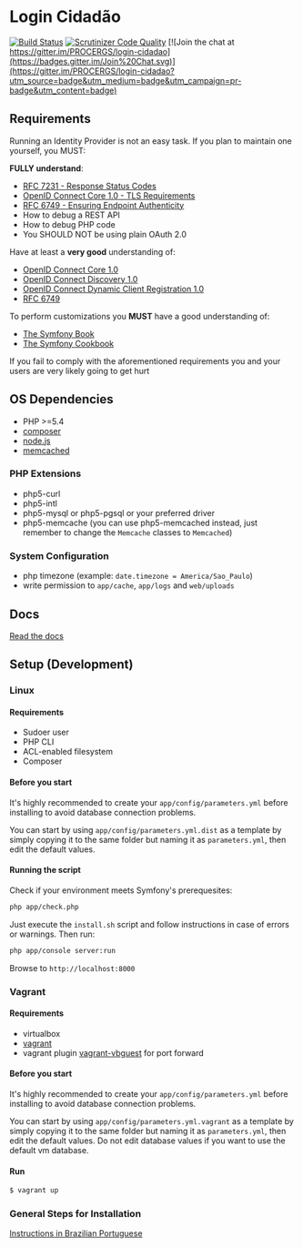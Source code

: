 Login Cidadão
=============

[![Build Status](https://travis-ci.org/redelivre/login-cidadao.svg?branch=master)](https://travis-ci.org/redelivre/login-cidadao)
[![Scrutinizer Code Quality](https://scrutinizer-ci.com/g/redelivre/login-cidadao/badges/quality-score.png?b=master)](https://scrutinizer-ci.com/g/redelivre/login-cidadao/?branch=master)
[![Join the chat at https://gitter.im/PROCERGS/login-cidadao](https://badges.gitter.im/Join%20Chat.svg)](https://gitter.im/PROCERGS/login-cidadao?utm_source=badge&utm_medium=badge&utm_campaign=pr-badge&utm_content=badge)

## Requirements

Running an Identity Provider is not an easy task.
If you plan to maintain one yourself, you MUST:

**FULLY understand**:
 * [RFC 7231 - Response Status Codes](https://tools.ietf.org/html/rfc7231#section-6)
 * [OpenID Connect Core 1.0 - TLS Requirements](http://openid.net/specs/openid-connect-core-1_0.html#TLSRequirements)
 * [RFC 6749 - Ensuring Endpoint Authenticity](http://tools.ietf.org/html/rfc6749#section-10.9)
 * How to debug a REST API
 * How to debug PHP code
 * You SHOULD NOT be using plain OAuth 2.0

Have at least a **very good** understanding of:
 * [OpenID Connect Core 1.0](http://openid.net/specs/openid-connect-core-1_0.html)
 * [OpenID Connect Discovery 1.0](http://openid.net/specs/openid-connect-discovery-1_0.html)
 * [OpenID Connect Dynamic Client Registration 1.0](http://openid.net/specs/openid-connect-registration-1_0.html)
 * [RFC 6749](http://tools.ietf.org/html/rfc6749)

To perform customizations you **MUST** have a good understanding of:
 * [The Symfony Book](https://symfony.com/doc/2.8/book/index.html)
 * [The Symfony Cookbook](https://symfony.com/doc/2.8/cookbook/index.html)

If you fail to comply with the aforementioned requirements you and your users are very likely going to get hurt

## OS Dependencies

 * PHP >=5.4
 * [composer](https://getcomposer.org)
 * [node.js](http://nvm.sh)
 * [memcached](https://memcached.org/)

### PHP Extensions
  * php5-curl
  * php5-intl
  * php5-mysql or php5-pgsql or your preferred driver
  * php5-memcache (you can use php5-memcached instead, just remember to change the `Memcache` classes to `Memcached`)

### System Configuration
  * php timezone (example: `date.timezone = America/Sao_Paulo`)
  * write permission to `app/cache`, `app/logs` and `web/uploads`

## Docs

[ Read the docs ](app/Resources/doc/index.md)

## Setup (Development)

### Linux
#### Requirements
 * Sudoer user
 * PHP CLI
 * ACL-enabled filesystem
 * Composer

#### Before you start
It's highly recommended to create your `app/config/parameters.yml` before installing to avoid database connection problems.

You can start by using `app/config/parameters.yml.dist` as a template by simply copying it to the same folder but naming it as `parameters.yml`, then edit the default values.

#### Running the script
Check if your environment meets Symfony's prerequesites:
``` bash
php app/check.php
```

Just execute the `install.sh` script and follow instructions in case of errors or warnings. Then run:
``` bash
php app/console server:run
```
Browse to `http://localhost:8000`

### Vagrant

#### Requirements
* virtualbox
* [vagrant](https://www.vagrantup.com/)
* vagrant plugin [vagrant-vbguest](https://github.com/dotless-de/vagrant-vbguest) for port forward

#### Before you start
It's highly recommended to create your `app/config/parameters.yml` before installing to avoid database connection problems.

You can start by using `app/config/parameters.yml.vagrant` as a template by simply copying it to the same folder but naming it as `parameters.yml`, then edit the default values. Do not edit database values if you want to use the default vm database.

#### Run
``` bash
$ vagrant up
```

### General Steps for Installation

[Instructions in Brazilian Portuguese](doc/docs/como-instalar.md)
